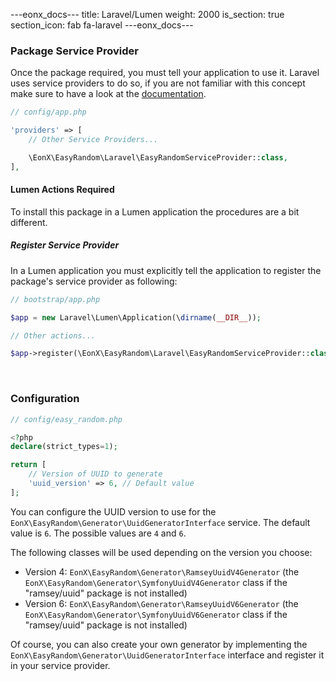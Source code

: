 ---eonx_docs---
title: Laravel/Lumen
weight: 2000
is_section: true
section_icon: fab fa-laravel
---eonx_docs---

### Package Service Provider

Once the package required, you must tell your application to use it. Laravel uses service providers to do so, if you are
not familiar with this concept make sure to have a look at the [documentation][1].

```php
// config/app.php

'providers' => [
    // Other Service Providers...

    \EonX\EasyRandom\Laravel\EasyRandomServiceProvider::class,
],
```

#### Lumen Actions Required

To install this package in a Lumen application the procedures are a bit different.

##### Register Service Provider

In a Lumen application you must explicitly tell the application to register the package's service provider as following:

```php
// bootstrap/app.php

$app = new Laravel\Lumen\Application(\dirname(__DIR__));

// Other actions...

$app->register(\EonX\EasyRandom\Laravel\EasyRandomServiceProvider::class);
```

<br>

### Configuration

```php
// config/easy_random.php

<?php
declare(strict_types=1);

return [
    // Version of UUID to generate
    'uuid_version' => 6, // Default value
];
```

You can configure the UUID version to use for the `EonX\EasyRandom\Generator\UuidGeneratorInterface` service.
The default value is `6`. The possible values are `4` and `6`.

The following classes will be used depending on the version you choose:

- Version 4: `EonX\EasyRandom\Generator\RamseyUuidV4Generator` (the `EonX\EasyRandom\Generator\SymfonyUuidV4Generator` class if the "ramsey/uuid" package is not installed)
- Version 6: `EonX\EasyRandom\Generator\RamseyUuidV6Generator` (the `EonX\EasyRandom\Generator\SymfonyUuidV6Generator` class if the "ramsey/uuid" package is not installed)

Of course, you can also create your own generator by implementing the `EonX\EasyRandom\Generator\UuidGeneratorInterface` interface
and register it in your service provider.

<br>

[1]: https://laravel.com/docs/10.x/providers
